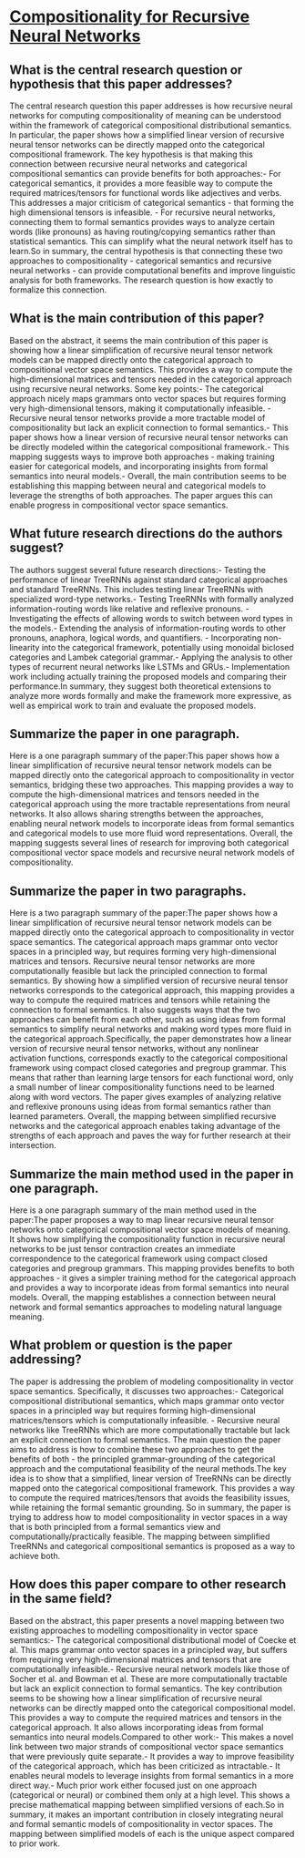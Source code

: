 # [Compositionality for Recursive Neural Networks](https://arxiv.org/abs/1901.10723)

## What is the central research question or hypothesis that this paper addresses?

The central research question this paper addresses is how recursive neural networks for computing compositionality of meaning can be understood within the framework of categorical compositional distributional semantics. In particular, the paper shows how a simplified linear version of recursive neural tensor networks can be directly mapped onto the categorical compositional framework. The key hypothesis is that making this connection between recursive neural networks and categorical compositional semantics can provide benefits for both approaches:- For categorical semantics, it provides a more feasible way to compute the required matrices/tensors for functional words like adjectives and verbs. This addresses a major criticism of categorical semantics - that forming the high dimensional tensors is infeasible. - For recursive neural networks, connecting them to formal semantics provides ways to analyze certain words (like pronouns) as having routing/copying semantics rather than statistical semantics. This can simplify what the neural network itself has to learn.So in summary, the central hypothesis is that connecting these two approaches to compositionality - categorical semantics and recursive neural networks - can provide computational benefits and improve linguistic analysis for both frameworks. The research question is how exactly to formalize this connection.


## What is the main contribution of this paper?

Based on the abstract, it seems the main contribution of this paper is showing how a linear simplification of recursive neural tensor network models can be mapped directly onto the categorical approach to compositional vector space semantics. This provides a way to compute the high-dimensional matrices and tensors needed in the categorical approach using recursive neural networks. Some key points:- The categorical approach nicely maps grammars onto vector spaces but requires forming very high-dimensional tensors, making it computationally infeasible. - Recursive neural tensor networks provide a more tractable model of compositionality but lack an explicit connection to formal semantics.- This paper shows how a linear version of recursive neural tensor networks can be directly modeled within the categorical compositional framework.- This mapping suggests ways to improve both approaches - making training easier for categorical models, and incorporating insights from formal semantics into neural models.- Overall, the main contribution seems to be establishing this mapping between neural and categorical models to leverage the strengths of both approaches. The paper argues this can enable progress in compositional vector space semantics.


## What future research directions do the authors suggest?

The authors suggest several future research directions:- Testing the performance of linear TreeRNNs against standard categorical approaches and standard TreeRNNs. This includes testing linear TreeRNNs with specialized word-type networks.- Testing TreeRNNs with formally analyzed information-routing words like relative and reflexive pronouns. - Investigating the effects of allowing words to switch between word types in the models.- Extending the analysis of information-routing words to other pronouns, anaphora, logical words, and quantifiers. - Incorporating non-linearity into the categorical framework, potentially using monoidal biclosed categories and Lambek categorial grammar.- Applying the analysis to other types of recurrent neural networks like LSTMs and GRUs.- Implementation work including actually training the proposed models and comparing their performance.In summary, they suggest both theoretical extensions to analyze more words formally and make the framework more expressive, as well as empirical work to train and evaluate the proposed models.


## Summarize the paper in one paragraph.

Here is a one paragraph summary of the paper:This paper shows how a linear simplification of recursive neural tensor network models can be mapped directly onto the categorical approach to compositionality in vector semantics, bridging these two approaches. This mapping provides a way to compute the high-dimensional matrices and tensors needed in the categorical approach using the more tractable representations from neural networks. It also allows sharing strengths between the approaches, enabling neural network models to incorporate ideas from formal semantics and categorical models to use more fluid word representations. Overall, the mapping suggests several lines of research for improving both categorical compositional vector space models and recursive neural network models of compositionality.


## Summarize the paper in two paragraphs.

Here is a two paragraph summary of the paper:The paper shows how a linear simplification of recursive neural tensor network models can be mapped directly onto the categorical approach to compositionality in vector space semantics. The categorical approach maps grammar onto vector spaces in a principled way, but requires forming very high-dimensional matrices and tensors. Recursive neural tensor networks are more computationally feasible but lack the principled connection to formal semantics. By showing how a simplified version of recursive neural tensor networks corresponds to the categorical approach, this mapping provides a way to compute the required matrices and tensors while retaining the connection to formal semantics. It also suggests ways that the two approaches can benefit from each other, such as using ideas from formal semantics to simplify neural networks and making word types more fluid in the categorical approach.Specifically, the paper demonstrates how a linear version of recursive neural tensor networks, without any nonlinear activation functions, corresponds exactly to the categorical compositional framework using compact closed categories and pregroup grammar. This means that rather than learning large tensors for each functional word, only a small number of linear compositionality functions need to be learned along with word vectors. The paper gives examples of analyzing relative and reflexive pronouns using ideas from formal semantics rather than learned parameters. Overall, the mapping between simplified recursive networks and the categorical approach enables taking advantage of the strengths of each approach and paves the way for further research at their intersection.


## Summarize the main method used in the paper in one paragraph.

Here is a one paragraph summary of the main method used in the paper:The paper proposes a way to map linear recursive neural tensor networks onto categorical compositional vector space models of meaning. It shows how simplifying the compositionality function in recursive neural networks to be just tensor contraction creates an immediate correspondence to the categorical framework using compact closed categories and pregroup grammars. This mapping provides benefits to both approaches - it gives a simpler training method for the categorical approach and provides a way to incorporate ideas from formal semantics into neural models. Overall, the mapping establishes a connection between neural network and formal semantics approaches to modeling natural language meaning.


## What problem or question is the paper addressing?

The paper is addressing the problem of modeling compositionality in vector space semantics. Specifically, it discusses two approaches:- Categorical compositional distributional semantics, which maps grammar onto vector spaces in a principled way but requires forming high-dimensional matrices/tensors which is computationally infeasible. - Recursive neural networks like TreeRNNs which are more computationally tractable but lack an explicit connection to formal semantics. The main question the paper aims to address is how to combine these two approaches to get the benefits of both - the principled grammar-grounding of the categorical approach and the computational feasibility of the neural methods.The key idea is to show that a simplified, linear version of TreeRNNs can be directly mapped onto the categorical compositional framework. This provides a way to compute the required matrices/tensors that avoids the feasibility issues, while retaining the formal semantic grounding. So in summary, the paper is trying to address how to model compositionality in vector spaces in a way that is both principled from a formal semantics view and computationally/practically feasible. The mapping between simplified TreeRNNs and categorical compositional semantics is proposed as a way to achieve both.


## How does this paper compare to other research in the same field?

Based on the abstract, this paper presents a novel mapping between two existing approaches to modelling compositionality in vector space semantics:- The categorical compositional distributional model of Coecke et al. This maps grammar onto vector spaces in a principled way, but suffers from requiring very high-dimensional matrices and tensors that are computationally infeasible.- Recursive neural network models like those of Socher et al. and Bowman et al. These are more computationally tractable but lack an explicit connection to formal semantics. The key contribution seems to be showing how a linear simplification of recursive neural networks can be directly mapped onto the categorical compositional model. This provides a way to compute the required matrices and tensors in the categorical approach. It also allows incorporating ideas from formal semantics into neural models.Compared to other work:- This makes a novel link between two major strands of compositional vector space semantics that were previously quite separate.- It provides a way to improve feasibility of the categorical approach, which has been criticized as intractable.- It enables neural models to leverage insights from formal semantics in a more direct way.- Much prior work either focused just on one approach (categorical or neural) or combined them only at a high level. This shows a precise mathematical mapping between simplified versions of each.So in summary, it makes an important contribution in closely integrating neural and formal semantic models of compositionality in vector spaces. The mapping between simplified models of each is the unique aspect compared to prior work.
